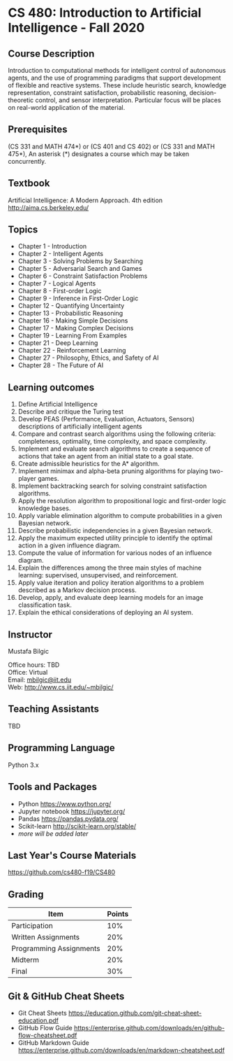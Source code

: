 # CS 480: Introduction to Artificial Intelligence - Fall 2020

## Course Description

Introduction to computational methods for intelligent control of autonomous agents, and the use of programming paradigms that support development of flexible and reactive systems. These include heuristic search, knowledge representation, constraint satisfaction, probabilistic reasoning, decision-theoretic control, and sensor interpretation. Particular focus will be places on real-world application of the material.

## Prerequisites

(CS 331 and MATH 474\*) or (CS 401 and CS 402) or (CS 331 and MATH 475\*), An asterisk (\*) designates a course which may be taken concurrently.

## Textbook

Artificial Intelligence: A Modern Approach. 4th edition <br>
http://aima.cs.berkeley.edu/

## Topics

* Chapter 1 - Introduction
* Chapter 2 - Intelligent Agents
* Chapter 3 - Solving Problems by Searching
* Chapter 5 - Adversarial Search and Games
* Chapter 6 - Constraint Satisfaction Problems
* Chapter 7 - Logical Agents
* Chapter 8 - First-order Logic
* Chapter 9 - Inference in First-Order Logic
* Chapter 12 - Quantifying Uncertainty
* Chapter 13 - Probabilistic Reasoning
* Chapter 16 - Making Simple Decisions
* Chapter 17 - Making Complex Decisions
* Chapter 19 - Learning From Examples
* Chapter 21 - Deep Learning
* Chapter 22 - Reinforcement Learning
* Chapter 27 - Philosophy, Ethics, and Safety of AI
* Chapter 28 - The Future of AI

## Learning outcomes
1.	Define Artificial Intelligence
1.	Describe and critique the Turing test
1.	Develop PEAS (Performance, Evaluation, Actuators, Sensors) descriptions of artificially intelligent agents
1.	Compare and contrast search algorithms using the following criteria: completeness, optimality, time complexity, and space complexity.
1.	Implement and evaluate search algorithms to create a sequence of actions that take an agent from an initial state to a goal state.
1.	Create admissible heuristics for the A* algorithm.
1.	Implement minimax and alpha-beta pruning algorithms for playing two-player games.
1.	Implement backtracking search for solving constraint satisfaction algorithms.
1.	Apply the resolution algorithm to propositional logic and first-order logic knowledge bases.
1.	Apply variable elimination algorithm to compute probabilities in a given Bayesian network.
1.	Describe probabilistic independencies in a given Bayesian network.
1.	Apply the maximum expected utility principle to identify the optimal action in a given influence diagram.
1.	Compute the value of information for various nodes of an influence diagram.
1.	Explain the differences among the three main styles of machine learning: supervised, unsupervised, and reinforcement.
1.	Apply value iteration and policy iteration algorithms to a problem described as a Markov decision process.
1.	Develop, apply, and evaluate deep learning models for an image classification task.
1.	Explain the ethical considerations of deploying an AI system.


## Instructor

Mustafa Bilgic

Office hours: TBD <br>
Office: Virtual <br>
Email: mbilgic@iit.edu <br>
Web: http://www.cs.iit.edu/~mbilgic/

## Teaching Assistants

TBD


## Programming Language

Python 3.x

## Tools and Packages

* Python https://www.python.org/
* Jupyter notebook https://jupyter.org/
* Pandas https://pandas.pydata.org/
* Scikit-learn http://scikit-learn.org/stable/ 
* *more will be added later*

## Last Year's Course Materials
https://github.com/cs480-f19/CS480

## Grading

Item | Points
--- | ---
Participation | 10%
Written Assignments | 20%
Programming Assignments | 20%
Midterm | 20%
Final | 30%


## Git & GitHub Cheat Sheets
* Git Cheat Sheets https://education.github.com/git-cheat-sheet-education.pdf
* GitHub Flow Guide https://enterprise.github.com/downloads/en/github-flow-cheatsheet.pdf
* GitHub Markdown Guide https://enterprise.github.com/downloads/en/markdown-cheatsheet.pdf
